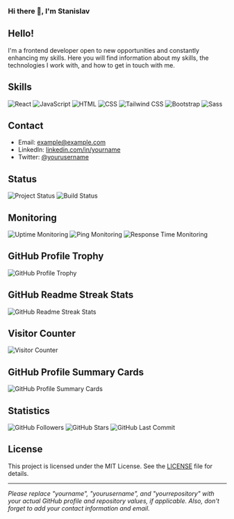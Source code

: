### Hi there 👋, I'm Stanislav 

## Hello!

I'm a frontend developer open to new opportunities and constantly enhancing my skills. Here you will find information about my skills, the technologies I work with, and how to get in touch with me.

## Skills

![React](https://img.shields.io/badge/-React-61DAFB?logo=react&logoColor=white&style=for-the-badge)
![JavaScript](https://img.shields.io/badge/-JavaScript-F7DF1E?logo=javascript&logoColor=white&style=for-the-badge)
![HTML](https://img.shields.io/badge/-HTML-E34F26?logo=html5&logoColor=white&style=for-the-badge)
![CSS](https://img.shields.io/badge/-CSS-1572B6?logo=css3&logoColor=white&style=for-the-badge)
![Tailwind CSS](https://img.shields.io/badge/-Tailwind_CSS-38B2AC?logo=tailwind-css&logoColor=white&style=for-the-badge)
![Bootstrap](https://img.shields.io/badge/-Bootstrap-7952B3?logo=bootstrap&logoColor=white&style=for-the-badge)
![Sass](https://img.shields.io/badge/-Sass-CC6699?logo=sass&logoColor=white&style=for-the-badge)

## Contact

- Email: example@example.com
- LinkedIn: [linkedin.com/in/yourname](https://www.linkedin.com/in/yourname)
- Twitter: [@yourusername](https://twitter.com/yourusername)

## Status

![Project Status](https://img.shields.io/badge/status-open-brightgreen)
![Build Status](https://img.shields.io/badge/build-passing-brightgreen)

## Monitoring

![Uptime Monitoring](https://img.shields.io/website?url=https%3A%2F%2Fexample.com%2F)
![Ping Monitoring](https://img.shields.io/pingdom/uptime.svg)
![Response Time Monitoring](https://img.shields.io/pingdom/response-time.svg)

## GitHub Profile Trophy

![GitHub Profile Trophy](https://github-profile-trophy.vercel.app/?username=GitHubStanislav&theme=dracula)

## GitHub Readme Streak Stats

![GitHub Readme Streak Stats](https://github-readme-streak-stats.herokuapp.com/?user=GitHubStanislav&theme=dracula)

## Visitor Counter

![Visitor Counter](https://komarev.com/ghpvc/?username=GitHubStanislav&color=blueviolet)

## GitHub Profile Summary Cards

![GitHub Profile Summary Cards](https://github-profile-summary-cards.vercel.app/api/cards/profile-details?username=GitHubStanislav&theme=dracula)

## Statistics

![GitHub Followers](https://img.shields.io/github/followers/GitHubStanislav.svg?style=social&label=Follow)
![GitHub Stars](https://img.shields.io/github/stars/GitHubStanislav.svg?style=social&label=Stars)
![GitHub Last Commit](https://img.shields.io/github/last-commit/GitHubStanislav/GitHubStanislav.svg)

## License

This project is licensed under the MIT License. See the [LICENSE](LICENSE) file for details.

---

_Please replace "yourname", "yourusername", and "yourrepository" with your actual GitHub profile and repository values, if applicable. Also, don't forget to add your contact information and email._
